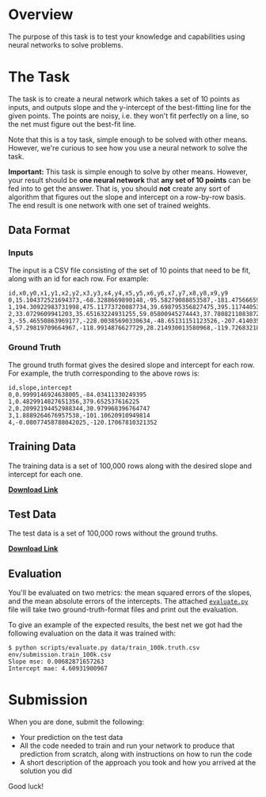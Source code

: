 # Overview

The purpose of this task is to test your knowledge and capabilities using neural networks to solve problems. 

# The Task

The task is to create a neural network which takes a set of 10 points as inputs, and outputs
slope and the y-intercept of the best-fitting line for the given points. The points are noisy, i.e. they
won't fit perfectly on a line, so the net must figure out the best-fit line.

Note that this is a toy task, simple enough to be solved with other means. However, we're curious to see how
you use a neural network to solve the task.

**Important:** This task is simple enough to solve by other means. However, your result should be **one neural network**
that **any set of 10 points** can be fed into to get the answer. That is, you should **not** create any sort of 
algorithm that figures out the slope and intercept on a row-by-row basis. The end result is one network with one set
of trained weights.

## Data Format

### Inputs

The input is a CSV file consisting of the set of 10 points that need to be fit, along with an id
for each row. For example:

```
id,x0,y0,x1,y1,x2,y2,x3,y3,x4,y4,x5,y5,x6,y6,x7,y7,x8,y8,x9,y9
0,15.104372521694373,-68.3288669890148,-95.58279088853587,-181.47566659777777,39.29508013857384,-34.02032092432305,89.77504252047551,13.335549409789905,59.18020460838781,-27.745988520228575,58.18208066946731,-20.139440271026118,114.15065113682351,22.885664222726238,54.91953213577344,-40.08393846757413,96.94956199134829,-1.7529553733813685,43.73834621553149,-48.32482436599675
1,194.30922983731998,475.11773720087734,39.698795356827475,395.11744053173805,24.385304389555884,412.15259835657196,162.74730961624766,435.40436759448636,-209.97267989214552,268.71948435814704,-15.84739186808086,383.00361026054156,203.7405095041797,486.88150883694993,136.21677009353567,458.061140381253,-209.97936860663347,271.05932168687025,-205.44142240003345,274.8783816980477
2,33.0729609941203,35.65163224931255,59.05800945274443,37.780821108387244,-0.27154527365397296,32.15423141740265,-56.338112707260464,14.804835112815919,-9.506154372471283,23.591260263806447,-31.70490767293847,17.367742076974835,40.205569209665455,32.615782927114594,3.9894296538286502,37.07283430796646,8.756275693126607,27.872055475457028,6.629554851189012,29.855587062980288
3,-55.46550863969177,-228.00385690330634,-48.65131151123526,-207.41403511775863,-40.183517418595855,-183.64068630530306,-0.49320904423302814,-112.25435201910054,97.60087735014612,88.22355795258538,74.27606124699636,51.984610883989994,3.0154480080773194,-103.47131787074638,-107.67861258104709,-284.07696773414847,69.85213955467371,16.130733553958315,10.772837230897439,-82.78505105573907
4,57.29819709664967,-118.9914876627729,28.214930013580968,-119.72683218683812,12.136616487598763,-116.45726663409789,-47.826436194943106,-118.84602737605786,37.99794118961701,-119.85074936392166,-4.8688205078347915,-120.64096280943245,-80.97980135725717,-121.08356637995017,43.057504244329856,-119.13829385810006,-51.466973504692795,-123.550624029465,-75.81316358028273,-114.19119774294938
```

### Ground Truth

The ground truth format gives the desired slope and intercept for each row. For example, the truth corresponding to the
above rows is:

```
id,slope,intercept
0,0.9999146924638005,-84.03411330249395
1,0.4829914827651356,379.652537616225
2,0.20992194452988344,30.979968396764747
3,1.8889264676957538,-101.10620910949814
4,-0.08077458788042025,-120.17067810321352
```

## Training Data

The training data is a set of 100,000 rows along with the desired slope and intercept
for each one. 

[**Download Link**](https://www.dropbox.com/s/4tkjd8ltwa5ir5m/train_100k.zip?dl=0)

## Test Data

The test data is a set of 100,000 rows without the ground truths.

[**Download Link**](https://www.dropbox.com/s/scmpcc85u54omdt/test_100k.zip?dl=0)

## Evaluation

You'll be evaluated on two metrics: the mean squared errors of the slopes, and the
mean absolute errors of the intercepts. The attached [`evaluate.py`](https://gist.github.com/csaftoiu/dd39f1fdac52558053f9f8ffcce358f1#file-evaluate-py) file will 
take two ground-truth-format files and print out the evaluation. 

To give an example of the expected results, the best net we got had the following
evaluation on the data it was trained with:

```
$ python scripts/evaluate.py data/train_100k.truth.csv env/submission.train_100k.csv
Slope mse: 0.00682871657263
Intercept mae: 4.60931900967
```

# Submission

When you are done, submit the following:

* Your prediction on the test data
* All the code needed to train and run your network to produce that prediction from
  scratch, along with instructions on how to run the code
* A short description of the approach you took and how you arrived at the solution 
  you did

Good luck!
